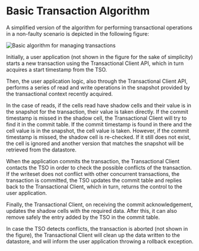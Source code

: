 # Basic Transaction Algorithm

A simplified version of the algorithm for performing transactional operations in a non-faulty scenario is depicted 
in the following figure:

![Basic algorithm for managing transactions](images/basic-alg.png)

Initially, a user application (not shown in the figure for the sake of simplicity) starts a new transaction using 
the Transactional Client API, which in turn acquires a start timestamp from the TSO.

Then, the user application logic, also through the Transactional Client API, performs a series of read and write 
operations in the snapshot provided by the transactional context recently acquired.

In the case of reads, if the cells read have shadow cells and their value is in the snapshot for the transaction, 
their value is taken directly. If the commit timestamp is missed in the shadow cell, the Transactional Client will 
try to find it in the commit table. If the commit timestamp is found in there and the cell value is in the snapshot, 
the cell value is taken. However, if the commit timestamp is missed, the shadow cell is re-checked. If it still does 
not exist, the cell is ignored and another version that matches the snapshot will be retrieved from the datastore.

When the application commits the transaction, the Transactional Client contacts the TSO in order to check the possible 
conflicts of the transaction. If the writeset does not conflict with other concurrent transactions, the transaction is
committed, the TSO updates the commit table and replies back to the Transactional Client, which in turn, returns the 
control to the user application.

Finally, the Transactional Client, on receiving the commit acknowledgement, updates the shadow cells with the required 
data. After this, it can also remove safely the entry added by the TSO in the commit table.

In case the TSO detects conflicts, the transaction is aborted (not shown in the figure), the Transactional Client will 
clean up the data written to the datastore, and will inform the user application throwing a rollback exception.
